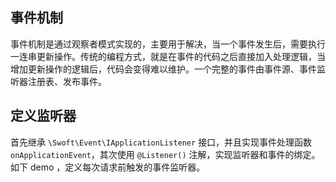 ## 事件机制

事件机制是通过观察者模式实现的，主要用于解决，当一个事件发生后，需要执行一连串更新操作。传统的编程方式，就是在事件的代码之后直接加入处理逻辑，当增加更新操作的逻辑后，代码会变得难以维护。一个完整的事件由事件源、事件监听器注册表、发布事件。

## 定义监听器

首先继承 `\Swoft\Event\IApplicationListener` 接口，并且实现事件处理函数 `onApplicationEvent`，其次使用 `@Listener()` 注解，实现监听器和事件的绑定。如下 demo ，定义每次请求前触发的事件监听器。

> 